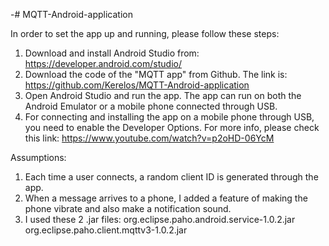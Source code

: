 -# MQTT-Android-application

In order to set the app up and running, please follow these steps:
1) Download and install Android Studio from: https://developer.android.com/studio/
2) Download the code of the "MQTT app" from Github. 
The link is: https://github.com/Kerelos/MQTT-Android-application
3) Open Android Studio and run the app. The app can run on both the Android Emulator or a mobile phone connected through USB.
4) For connecting and installing the app on a mobile phone through USB, you need to enable the Developer Options. For more info, please check this link: https://www.youtube.com/watch?v=p2oHD-06YcM

Assumptions:
1) Each time a user connects, a random client ID is generated through the app.
2) When a message arrives to a phone, I added a feature of making the phone vibrate and also make a notification sound.
3) I used these 2 .jar files:
org.eclipse.paho.android.service-1.0.2.jar
org.eclipse.paho.client.mqttv3-1.0.2.jar
